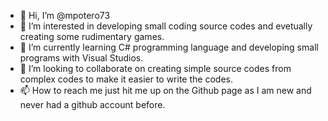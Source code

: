 - 👋 Hi, I’m @mpotero73
- 👀 I’m interested in developing small coding source codes and evetually creating some rudimentary games.
- 🌱 I’m currently learning C# programming language and developing small programs with Visual Studios.
- 💞️ I’m looking to collaborate on creating simple source codes from complex codes to make it easier to write the codes. 
- 📫 How to reach me just hit me up on the Github page as I am new and never had a github account before. 

<!---
mpotero73/mpotero73 is a ✨ special ✨ repository because its `README.md` (this file) appears on your GitHub profile.
You can click the Preview link to take a look at your changes.
--->

